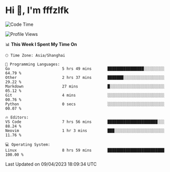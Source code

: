 # Hi 👋, I'm fffzlfk

<!--START_SECTION:waka-->
![Code Time](http://img.shields.io/badge/Code%20Time-144%20hrs%2016%20mins-blue)

![Profile Views](http://img.shields.io/badge/Profile%20Views-0-blue)

📊 **This Week I Spent My Time On** 

```text
🕑︎ Time Zone: Asia/Shanghai

💬 Programming Languages: 
Go                       5 hrs 49 mins       ████████████████░░░░░░░░░   64.79 % 
Other                    2 hrs 37 mins       ███████░░░░░░░░░░░░░░░░░░   29.22 % 
Markdown                 27 mins             █░░░░░░░░░░░░░░░░░░░░░░░░   05.12 % 
Git                      4 mins              ░░░░░░░░░░░░░░░░░░░░░░░░░   00.76 % 
Python                   0 secs              ░░░░░░░░░░░░░░░░░░░░░░░░░   00.07 % 

🔥 Editors: 
VS Code                  7 hrs 56 mins       ██████████████████████░░░   88.24 % 
Neovim                   1 hr 3 mins         ███░░░░░░░░░░░░░░░░░░░░░░   11.76 % 

💻 Operating System: 
Linux                    8 hrs 59 mins       █████████████████████████   100.00 % 
```


 Last Updated on 09/04/2023 18:09:34 UTC
<!--END_SECTION:waka-->
